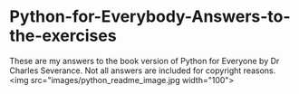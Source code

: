 # Python-for-Everybody-Answers-to-the-exercises
These are my answers to the book version of Python for Everyone by Dr Charles Severance.
Not all answers are included for copyright reasons.
<img src="images/python_readme_image.jpg width="100">
<!-- Commons:Deletion_requests/File:Python_logo.svg, https://www.python.org/psf/trademarks/. https://www.python.org/psf/trademarks-faq/ -->
